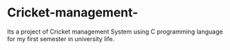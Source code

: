# Cricket-management-
Its a project of Cricket management System using C programming language for my first semester in university life.
